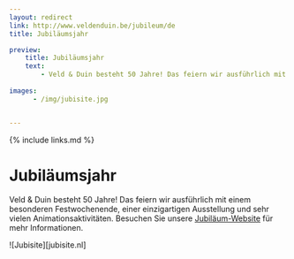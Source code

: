 ```yaml
---
layout: redirect
link: http://www.veldenduin.be/jubileum/de
title: Jubiläumsjahr

preview:
    title: Jubiläumsjahr
    text: 
        - Veld & Duin besteht 50 Jahre! Das feiern wir ausführlich mit einem besonderen Festwochenende, einer einzigartigen Ausstellung und sehr vielen Animationsaktivitäten.
        
images:
      - /img/jubisite.jpg


---
```


{% include links.md %}

# Jubiläumsjahr

Veld & Duin besteht 50 Jahre! Das feiern wir ausführlich mit einem besonderen Festwochenende, einer einzigartigen Ausstellung und sehr vielen Animationsaktivitäten. Besuchen Sie unsere [Jubiläum-Website]({{page.link}}) für mehr Informationen.

![Jubisite][jubisite.nl]